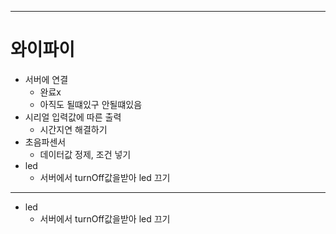 - - -
# 와이파이
* 서버에 연결
   * 완료x
   * 아직도 될떄있구 안될떄있음
* 시리얼 입력값에 따른 출력
   * 시간지연 해결하기
* 초음파센서
   * 데이터값 정제, 조건 넣기
* led
   * 서버에서 turnOff값을받아 led 끄기
- - -
* led
   * 서버에서 turnOff값을받아 led 끄기
